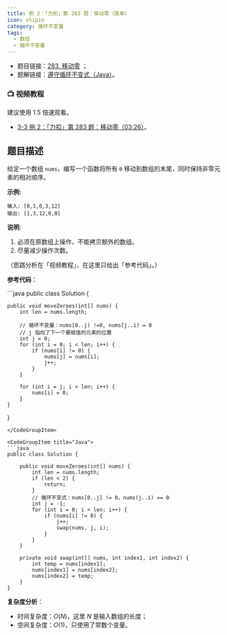 ```yaml
---
title: 例 2：「力扣」第 283 题：移动零（简单）
icon: shipin
category: 循环不变量
tags:
  - 数组
  - 循环不变量
---
```



+ 题目链接：[283. 移动零](https://leetcode-cn.com/problems/move-zeroes/description/)  <Badge text="简单" type="info"/> ；
+ 题解链接：[遵守循环不变式（Java）](https://leetcode-cn.com/problems/move-zeroes/solution/zun-shou-xun-huan-bu-bian-shi-java-by-liweiwei1419/)。

### :tv: **视频教程**

建议使用 1.5 倍速观看。

* [3-3 例 2：「力扣」第 283 题：移动零（03:26）](https://www.bilibili.com/video/BV1Jg411M7Lp?p=3)。


## 题目描述

给定一个数组 `nums`，编写一个函数将所有 `0` 移动到数组的末尾，同时保持非零元素的相对顺序。

**示例:**

```
输入: [0,1,0,3,12]
输出: [1,3,12,0,0]
```

**说明**:

1. 必须在原数组上操作，不能拷贝额外的数组。
2. 尽量减少操作次数。


（思路分析在「视频教程」，在这里只给出「参考代码」。）

**参考代码**：


<CodeGroup>
<CodeGroupItem title="Java">
```java
public class Solution {

    public void moveZeroes(int[] nums) {
        int len = nums.length;

        // 循环不变量：nums[0..j) !=0, nums[j..i) = 0
        // j 指向了下一个要赋值的元素的位置
        int j = 0;
        for (int i = 0; i < len; i++) {
            if (nums[i] != 0) {
                nums[j] = nums[i];
                j++;
            }
        }

        for (int i = j; i < len; i++) {
            nums[i] = 0;
        }
    }
}
```
</CodeGroupItem>

<CodeGroupItem title="Java">
```java
public class Solution {

    public void moveZeroes(int[] nums) {
        int len = nums.length;
        if (len < 2) {
            return;
        }
        // 循环不变式：nums[0..j] != 0，nums(j..i) == 0
        int j = -1;
        for (int i = 0; i < len; i++) {
            if (nums[i] != 0) {
                j++;
                swap(nums, j, i);
            }
        }
    }

    private void swap(int[] nums, int index1, int index2) {
        int temp = nums[index1];
        nums[index1] = nums[index2];
        nums[index2] = temp;
    }
}
```
</CodeGroupItem>
</CodeGroup>


**复杂度分析**：

+ 时间复杂度：$O(N)$，这里 $N$ 是输入数组的长度；
+ 空间复杂度：$O(1)$，只使用了常数个变量。
